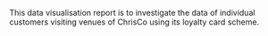 This data visualisation report is to investigate the data of individual customers visiting venues
of ChrisCo using its loyalty card scheme.
